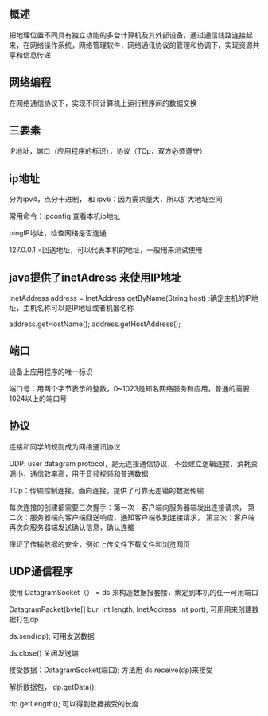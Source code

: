 ## 概述
把地理位置不同具有独立功能的多台计算机及其外部设备，通过通信线路连接起来，在网络操作系统，网络管理软件，网络通讯协议的管理和协调下，实现资源共享和信息传递

## 网络编程
在网络通信协议下，实现不同计算机上运行程序间的数据交换

## 三要素
IP地址，端口（应用程序的标识），协议（TCp，双方必须遵守）

## ip地址
分为ipv4，点分十进制， 和 ipv6：因为需求量大，所以扩大地址空间

常用命令：ipconfig 查看本机ip地址

pingIP地址，检查网络是否连通

127.0.0.1  =回送地址，可以代表本机的地址，一般用来测试使用

## java提供了inetAdress 来使用IP地址

InetAddress address = InetAddress.getByName(String host) :确定主机的IP地址，主机名称可以是IP地址或者机器名称

address.getHostName(); address.getHostAddress();

## 端口
设备上应用程序的唯一标识

端口号：用两个字节表示的整数，0~1023是知名网络服务和应用，普通的需要1024以上的端口号

## 协议
连接和同学的规则成为网络通讯协议

UDP: user datagram protocol，是无连接通信协议，不会建立逻辑连接，消耗资源小，通信效率高，用于音频视频和普通数据

TCp：传输控制连接，面向连接，提供了可靠无差错的数据传输

  每次连接的创建都需要三次握手：第一次：客户端向服务器端发出连接请求， 第二次：服务器端向客户端回送响应，通知客户端收到连接请求，
  第三次：客户端再次向服务器端发送确认信息，确认连接

保证了传输数据的安全，例如上传文件下载文件和浏览网页

## UDP通信程序
使用 DatagramSocket（） = ds 来构造数据报套接，绑定到本机的任一可用端口

DatagramPacket(byte[] bur, int length, InetAddress, int port); 可用用来创建数据打包dp

ds.send(dp); 可用发送数据

ds.close() 关闭发送端

接受数据：DatagramSocket(端口);  方法用 ds.receive(dp)来接受

解析数据包， dp.getData();

dp.getLength(); 可以得到数据接受的长度
